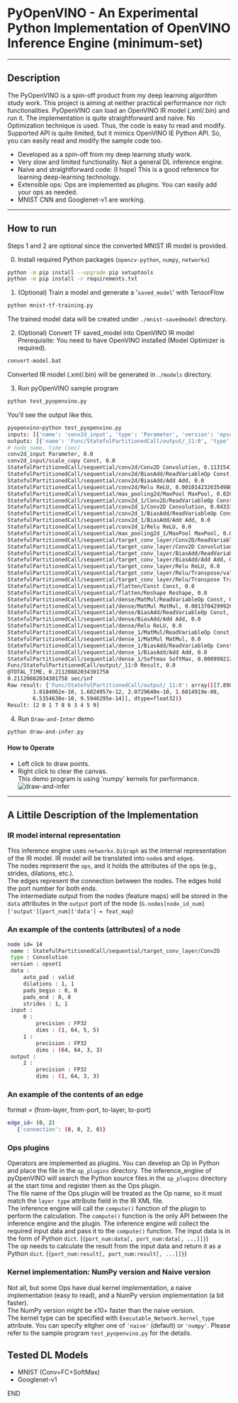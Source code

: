 # PyOpenVINO - An Experimental Python Implementation of OpenVINO Inference Engine (minimum-set)
----------------------------

## Description
The PyOpenVINO is a spin-off product from my deep learning algorithm study work. This project is aiming at neither practical performance nor rich functionalities.
PyOpenVINO can load an OpenVINO IR model (.xml/.bin) and run it.
The implementation is quite straightforward and naive. No Optimization technique is used. Thus, the code is easy to read and modify.
Supported API is quite limited, but it mimics OpenVINO IE Python API. So, you can easily read and modify the sample code too.  
- Developed as a spin-off from my deep learning study work.  
- Very slow and limited functionality. Not a general DL inference engine.
- Naive and straightforward code: (I hope) This is a good reference for learning deep-learning technology.  
- Extensible ops: Ops are implemented as plugins. You can easily add your ops as needed.  
- MNIST CNN and Googlenet-v1 are working.  

------------------------

## How to run

Steps 1 and 2 are optional since the converted MNIST IR model is provided.  

0. Install required Python packages (`opencv-python`, `numpy`, `networkx`)
```sh
python -m pip install --upgrade pip setuptools
python -m pip install -r requirements.txt
```

1. (Optional) Train a model and generate a '`saved_model`' with TensorFlow  
```sh
python mnist-tf-training.py
```
The trained model data will be created under `./mnist-savedmodel` directory.

2. (Optional) Convert TF saved_model into OpenVINO IR model  
Prerequisite: You need to have OpenVINO installed (Model Optimizer is required).  
```sh
convert-model.bat
```
Converted IR model (.xml/.bin) will be generated in `./models` directory.  

3. Run pyOpenVINO sample program
```sh
python test_pyopenvino.py
```
You'll see the output like this.  
```sh
pyopenvino>python test_pyopenvino.py
inputs: [{'name': 'conv2d_input', 'type': 'Parameter', 'version': 'opset1', 'data': {'element_type': 'f32', 'shape': (1, 1, 28, 28)}, 'output': {0: {'precision': 'FP32', 'dims': (1, 1, 28, 28)}}}]
outputs: [{'name': 'Func/StatefulPartitionedCall/output/_11:0', 'type': 'Result', 'version': 'opset1', 'input': {0: {'precision': 'FP32', 'dims': (1, 10)}}}]
# node_name, time (sec)
conv2d_input Parameter, 0.0
conv2d_input/scale_copy Const, 0.0
StatefulPartitionedCall/sequential/conv2d/Conv2D Convolution, 0.11315417289733887
StatefulPartitionedCall/sequential/conv2d/BiasAdd/ReadVariableOp Const, 0.0
StatefulPartitionedCall/sequential/conv2d/BiasAdd/Add Add, 0.0
StatefulPartitionedCall/sequential/conv2d/Relu ReLU, 0.0010142326354980469
StatefulPartitionedCall/sequential/max_pooling2d/MaxPool MaxPool, 0.020931482315063477
StatefulPartitionedCall/sequential/conv2d_1/Conv2D/ReadVariableOp Const, 0.0
StatefulPartitionedCall/sequential/conv2d_1/Conv2D Convolution, 0.04333162307739258
StatefulPartitionedCall/sequential/conv2d_1/BiasAdd/ReadVariableOp Const, 0.0
StatefulPartitionedCall/sequential/conv2d_1/BiasAdd/Add Add, 0.0
StatefulPartitionedCall/sequential/conv2d_1/Relu ReLU, 0.0
StatefulPartitionedCall/sequential/max_pooling2d_1/MaxPool MaxPool, 0.006029367446899414
StatefulPartitionedCall/sequential/target_conv_layer/Conv2D/ReadVariableOp Const, 0.0010688304901123047
StatefulPartitionedCall/sequential/target_conv_layer/Conv2D Convolution, 0.004073381423950195
StatefulPartitionedCall/sequential/target_conv_layer/BiasAdd/ReadVariableOp Const, 0.0
StatefulPartitionedCall/sequential/target_conv_layer/BiasAdd/Add Add, 0.0
StatefulPartitionedCall/sequential/target_conv_layer/Relu ReLU, 0.0
StatefulPartitionedCall/sequential/target_conv_layer/Relu/Transpose/value6071024 Const, 0.0
StatefulPartitionedCall/sequential/target_conv_layer/Relu/Transpose Transpose, 0.0
StatefulPartitionedCall/sequential/flatten/Const Const, 0.0
StatefulPartitionedCall/sequential/flatten/Reshape Reshape, 0.0
StatefulPartitionedCall/sequential/dense/MatMul/ReadVariableOp Const, 0.0010004043579101562
StatefulPartitionedCall/sequential/dense/MatMul MatMul, 0.0013704299926757812
StatefulPartitionedCall/sequential/dense/BiasAdd/ReadVariableOp Const, 0.0
StatefulPartitionedCall/sequential/dense/BiasAdd/Add Add, 0.0
StatefulPartitionedCall/sequential/dense/Relu ReLU, 0.0
StatefulPartitionedCall/sequential/dense_1/MatMul/ReadVariableOp Const, 0.0
StatefulPartitionedCall/sequential/dense_1/MatMul MatMul, 0.0
StatefulPartitionedCall/sequential/dense_1/BiasAdd/ReadVariableOp Const, 0.0
StatefulPartitionedCall/sequential/dense_1/BiasAdd/Add Add, 0.0
StatefulPartitionedCall/sequential/dense_1/Softmax SoftMax, 0.0009992122650146484
Func/StatefulPartitionedCall/output/_11:0 Result, 0.0
@TOTAL_TIME, 0.21120882034301758
0.21120882034301758 sec/inf
Raw result: {'Func/StatefulPartitionedCall/output/_11:0': array([[7.8985136e-07, 2.0382247e-08, 9.9999917e-01, 1.0367385e-10,
        1.0184062e-10, 1.6024957e-12, 2.0729640e-10, 1.6014919e-08,
        6.5354638e-10, 9.5946295e-14]], dtype=float32)}
Result: [2 0 1 7 8 6 3 4 5 9]
```

4. Run `Draw-and-Inter` demo  
```sh
python draw-and-infer.py
```
#### How to Operate  
- Left click to draw points.  
- Right click to clear the canvas.  
This demo program is using 'numpy' kernels for performance.  
![draw-and-infer](resources/draw_and_infer.png)
----------------------------------
## A Littile Description of the Implementation  

### IR model internal representation
This inference engine uses `networkx.DiGraph` as the internal representation of the IR model.
IR model will be translated into `node`s and `edge`s.  
The nodes represent the `ops`, and it holds the attributes of the ops (e.g., strides, dilations, etc.).  
The edges represent the connection between the nodes. The edges hold the port number for both ends.  
The intermediate output from the nodes (feature maps) will be stored in the `data` attributes in the `output` port of the node (`G.nodes[node_id_num]['output'][port_num]['data'] = feat_map`)  

### An example of the contents (attributes) of a node  
```sh
node id= 14
 name : StatefulPartitionedCall/sequential/target_conv_layer/Conv2D
 type : Convolution
 version : opset1
 data :
     auto_pad : valid
     dilations : 1, 1
     pads_begin : 0, 0
     pads_end : 0, 0
     strides : 1, 1
 input :
     0 :
         precision : FP32
         dims : (1, 64, 5, 5)
     1 :
         precision : FP32
         dims : (64, 64, 3, 3)
 output :
     2 :
         precision : FP32
         dims : (1, 64, 3, 3)
```

### An example of the contents of an edge  
format = (from-layer, from-port, to-layer, to-port)
```sh
edge_id= (0, 2)
   {'connection': (0, 0, 2, 0)}
```

### Ops plugins
Operators are implemented as plugins. You can develop an Op in Python and place the file in the `op_plugins` directory. The inference_engine of pyOpenVINO will search the Python source files in the `op_plugins` directory at the start time and register them as the Ops plugin.  
The file name of the Ops plugin will be treated as the Op name, so it must match the `layer type` attribute field in the IR XML file.  
The inference engine will call the `compute()` function of the plugin to perform the calculation.  The `compute()` function is the only API between the inference engine and the plugin. The inference engine will collect the required input data and pass it to the `compute()` function. The input data is in the form of Python `dict`. (`{port_num:data[, port_num:data[, ...]]}`)  
The op needs to calculate the result from the input data and return it as a Python `dict`. (`{port_num:result[, port_num:result[, ...]]}`)  

### Kernel implementation: NumPy version and Naive version  
Not all, but some Ops have dual kernel implementation, a naive implementation (easy to read), and a NumPy version implementation (a bit faster).  
The NumPy version might be x10+ faster than the naive version.  
The kernel type can be specified with `Executable_Network.kernel_type` attribute. You can specify eitgher one of `'naive'` (default) or `'numpy'`. Please refer to the sample program `test_pyopenvino.py` for the details.  

## Tested DL Models  
- MNIST (Conv+FC+SoftMax)
- Googlenet-v1

END
